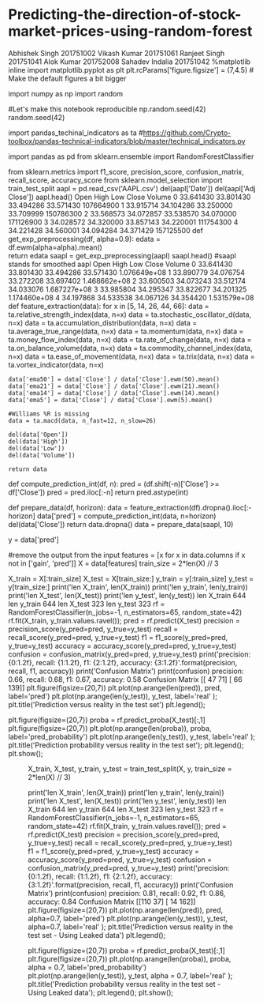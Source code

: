 # Predicting-the-direction-of-stock-market-prices-using-random-forest
Abhishek Singh 201751002
Vikash Kumar 201751061
Ranjeet Singh 201751041
Alok Kumar 201752008
Sahadev Indalia 201751042
%matplotlib inline
import matplotlib.pyplot as plt
plt.rcParams['figure.figsize'] = (7,4.5) # Make the default figures a bit bigger

import numpy as np
import random

#Let's make this notebook reproducible 
np.random.seed(42)
random.seed(42)

import pandas_techinal_indicators as ta #https://github.com/Crypto-toolbox/pandas-technical-indicators/blob/master/technical_indicators.py

import pandas as pd
from sklearn.ensemble import RandomForestClassifier

from sklearn.metrics import f1_score, precision_score, confusion_matrix, recall_score, accuracy_score
from sklearn.model_selection import train_test_split
aapl = pd.read_csv('AAPL.csv')
del(aapl['Date'])
del(aapl['Adj Close'])
aapl.head()
Open	High	Low	Close	Volume
0	33.641430	33.801430	33.494286	33.571430	107664900
1	33.915714	34.104286	33.250000	33.709999	150786300
2	33.568573	34.072857	33.538570	34.070000	171126900
3	34.028572	34.320000	33.857143	34.220001	111754300
4	34.221428	34.560001	34.094284	34.371429	157125500
def get_exp_preprocessing(df, alpha=0.9):
    edata = df.ewm(alpha=alpha).mean()    
    return edata
saapl = get_exp_preprocessing(aapl)
saapl.head() #saapl stands for smoothed aapl
Open	High	Low	Close	Volume
0	33.641430	33.801430	33.494286	33.571430	1.076649e+08
1	33.890779	34.076754	33.272208	33.697402	1.468662e+08
2	33.600503	34.073243	33.512174	34.033076	1.687227e+08
3	33.985804	34.295347	33.822677	34.201325	1.174460e+08
4	34.197868	34.533538	34.067126	34.354420	1.531579e+08
def feature_extraction(data):
    for x in [5, 14, 26, 44, 66]:
        data = ta.relative_strength_index(data, n=x)
        data = ta.stochastic_oscillator_d(data, n=x)
        data = ta.accumulation_distribution(data, n=x)
        data = ta.average_true_range(data, n=x)
        data = ta.momentum(data, n=x)
        data = ta.money_flow_index(data, n=x)
        data = ta.rate_of_change(data, n=x)
        data = ta.on_balance_volume(data, n=x)
        data = ta.commodity_channel_index(data, n=x)
        data = ta.ease_of_movement(data, n=x)
        data = ta.trix(data, n=x)
        data = ta.vortex_indicator(data, n=x)
    
    data['ema50'] = data['Close'] / data['Close'].ewm(50).mean()
    data['ema21'] = data['Close'] / data['Close'].ewm(21).mean()
    data['ema14'] = data['Close'] / data['Close'].ewm(14).mean()
    data['ema5'] = data['Close'] / data['Close'].ewm(5).mean()
        
    #Williams %R is missing
    data = ta.macd(data, n_fast=12, n_slow=26)
    
    del(data['Open'])
    del(data['High'])
    del(data['Low'])
    del(data['Volume'])
    
    return data
   
def compute_prediction_int(df, n):
    pred = (df.shift(-n)['Close'] >= df['Close'])
    pred = pred.iloc[:-n]
    return pred.astype(int)

def prepare_data(df, horizon):
    data = feature_extraction(df).dropna().iloc[:-horizon]
    data['pred'] = compute_prediction_int(data, n=horizon)
    del(data['Close'])
    return data.dropna()
data = prepare_data(saapl, 10)

y = data['pred']

#remove the output from the input
features = [x for x in data.columns if x not in ['gain', 'pred']]
X = data[features]
train_size = 2*len(X) // 3

X_train = X[:train_size]
X_test = X[train_size:]
y_train = y[:train_size]
y_test = y[train_size:]
print('len X_train', len(X_train))
print('len y_train', len(y_train))
print('len X_test', len(X_test))
print('len y_test', len(y_test))
len X_train 644
len y_train 644
len X_test 323
len y_test 323
rf = RandomForestClassifier(n_jobs=-1, n_estimators=65, random_state=42)
rf.fit(X_train, y_train.values.ravel());
pred = rf.predict(X_test)
precision = precision_score(y_pred=pred, y_true=y_test)
recall = recall_score(y_pred=pred, y_true=y_test)
f1 = f1_score(y_pred=pred, y_true=y_test)
accuracy = accuracy_score(y_pred=pred, y_true=y_test)
confusion = confusion_matrix(y_pred=pred, y_true=y_test)
print('precision: {0:1.2f}, recall: {1:1.2f}, f1: {2:1.2f}, accuracy: {3:1.2f}'.format(precision, recall, f1, accuracy))
print('Confusion Matrix')
print(confusion)
precision: 0.66, recall: 0.68, f1: 0.67, accuracy: 0.58
Confusion Matrix
[[ 47  71]
 [ 66 139]]
plt.figure(figsize=(20,7))
plt.plot(np.arange(len(pred)), pred, label='pred')
plt.plot(np.arange(len(y_test)), y_test, label='real' );
plt.title('Prediction versus reality in the test set')
plt.legend();

plt.figure(figsize=(20,7))
proba = rf.predict_proba(X_test)[:,1]
plt.figure(figsize=(20,7))
plt.plot(np.arange(len(proba)), proba, label='pred_probability')
plt.plot(np.arange(len(y_test)), y_test, label='real' );
plt.title('Prediction probability versus reality in the test set');
plt.legend();
plt.show();
<Figure size 1440x504 with 0 Axes>

X_train, X_test, y_train, y_test = train_test_split(X, y, train_size = 2*len(X) // 3)

print('len X_train', len(X_train))
print('len y_train', len(y_train))
print('len X_test', len(X_test))
print('len y_test', len(y_test))
len X_train 644
len y_train 644
len X_test 323
len y_test 323
rf = RandomForestClassifier(n_jobs=-1, n_estimators=65, random_state=42)
rf.fit(X_train, y_train.values.ravel());
pred = rf.predict(X_test)
precision = precision_score(y_pred=pred, y_true=y_test)
recall = recall_score(y_pred=pred, y_true=y_test)
f1 = f1_score(y_pred=pred, y_true=y_test)
accuracy = accuracy_score(y_pred=pred, y_true=y_test)
confusion = confusion_matrix(y_pred=pred, y_true=y_test)
print('precision: {0:1.2f}, recall: {1:1.2f}, f1: {2:1.2f}, accuracy: {3:1.2f}'.format(precision, recall, f1, accuracy))
print('Confusion Matrix')
print(confusion)
precision: 0.81, recall: 0.92, f1: 0.86, accuracy: 0.84
Confusion Matrix
[[110  37]
 [ 14 162]]
plt.figure(figsize=(20,7))
plt.plot(np.arange(len(pred)), pred, alpha=0.7, label='pred')
plt.plot(np.arange(len(y_test)), y_test, alpha=0.7, label='real' );
plt.title('Prediction versus reality in the test set - Using Leaked data')
plt.legend();

plt.figure(figsize=(20,7))
proba = rf.predict_proba(X_test)[:,1]
plt.figure(figsize=(20,7))
plt.plot(np.arange(len(proba)), proba, alpha = 0.7, label='pred_probability')
plt.plot(np.arange(len(y_test)), y_test, alpha = 0.7, label='real' );
plt.title('Prediction probability versus reality in the test set - Using Leaked data');
plt.legend();
plt.show();
<Figure size 1440x504 with 0 Axes>
